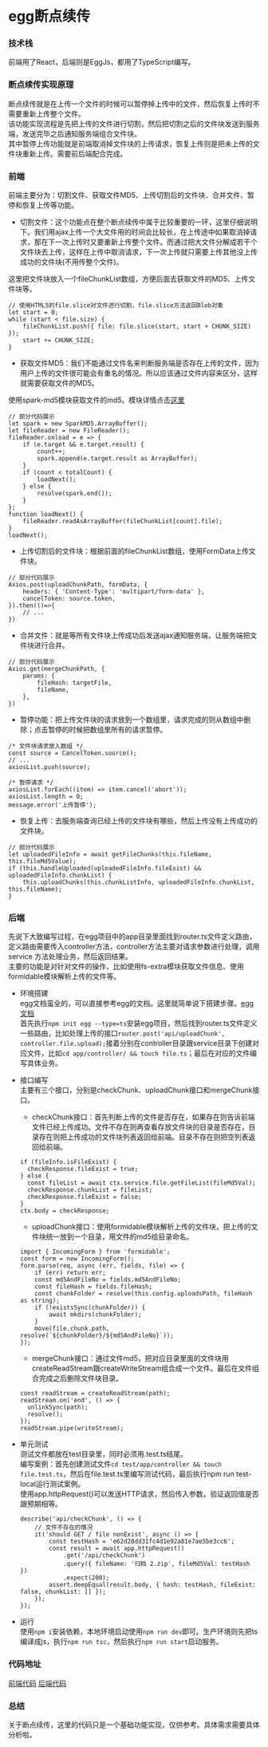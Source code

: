 # egg断点续传
### 技术栈
前端用了React，后端则是EggJs，都用了TypeScript编写。
### 断点续传实现原理
断点续传就是在上传一个文件的时候可以暂停掉上传中的文件，然后恢复上传时不需要重新上传整个文件。<br>
该功能实现流程是先把上传的文件进行切割，然后把切割之后的文件块发送到服务端，发送完毕之后通知服务端组合文件块。<br>
其中暂停上传功能就是前端取消掉文件块的上传请求，恢复上传则是把未上传的文件块重新上传。需要前后端配合完成。
### 前端
   前端主要分为：切割文件、获取文件MD5、上传切割后的文件块、合并文件、暂停和恢复上传等功能。
+ 切割文件：这个功能点在整个断点续传中属于比较重要的一环，这里仔细说明下。我们用ajax上传一个大文件用的时间会比较长，在上传途中如果取消掉请求，那在下一次上传时又要重新上传整个文件。而通过把大文件分解成若干个文件块去上传，这样在上传中取消请求，下一次上传就只需要上传其他没上传成功的文件块(不用传整个文件)。

这里把文件块放入一个fileChunkList数组，方便后面去获取文件的MD5、上传文件块等。
```
// 使用HTML5的file.slice对文件进行切割，file.slice方法返回Blob对象
let start = 0;
while (start < file.size) {
    fileChunkList.push({ file: file.slice(start, start + CHUNK_SIZE) });
    start += CHUNK_SIZE;
}
```

+ 获取文件MD5：我们不能通过文件名来判断服务端是否存在上传的文件，因为用户上传的文件很可能会有重名的情况。所以应该通过文件内容来区分，这样就需要获取文件的MD5。<br>

使用spark-md5模块获取文件的md5。模块详情点击[这里](http)
```
// 部分代码展示
let spark = new SparkMD5.ArrayBuffer();
let fileReader = new FileReader();
fileReader.onload = e => {
    if (e.target && e.target.result) {
        count++;
        spark.append(e.target.result as ArrayBuffer);
    }
    if (count < totalCount) {
        loadNext();
    } else {
        resolve(spark.end());
    }
};
function loadNext() {
    fileReader.readAsArrayBuffer(fileChunkList[count].file);
}
loadNext();
```

+ 上传切割后的文件块：根据前面的fileChunkList数组，使用FormData上传文件块。
```
// 部分代码展示
Axios.post(uploadChunkPath, formData, {
    headers: { 'Content-Type': 'multipart/form-data' },
    cancelToken: source.token,
}).then(()=>{
    // ...
})
```

+ 合并文件：就是等所有文件块上传成功后发送ajax通知服务端，让服务端把文件块进行合并。
```
// 部分代码展示
Axios.get(mergeChunkPath, {
    params: {
        fileHash: targetFile,
        fileName,
    },
})
```
+ 暂停功能：把上传文件块的请求放到一个数组里，请求完成的则从数组中删除；点击暂停的时候把数组里所有的请求暂停。
```
/* 文件块请求放入数组 */
const source = CancelToken.source();
// ...
axiosList.push(source);

/* 暂停请求 */
axiosList.forEach((item) => item.cancel('abort'));
axiosList.length = 0;
message.error('上传暂停');
```
+ 恢复上传：去服务端查询已经上传的文件块有哪些，然后上传没有上传成功的文件块。
```
// 部分代码展示
let uploadedFileInfo = await getFileChunks(this.fileName, this.fileMd5Value);
if (this.handleUploaded(uploadedFileInfo.fileExist) && uploadedFileInfo.chunkList) {
    this.uploadChunks(this.chunkListInfo, uploadedFileInfo.chunkList, this.fileName);
}
```

### 后端
先说下大致编写过程，在egg项目中的app目录里面找到router.ts文件定义路由，定义路由需要传入controller方法，controller方法主要对请求参数进行处理，调用service 方法处理业务，然后返回结果。<br>
主要的功能是对针对文件的操作，比如使用fs-extra模块获取文件信息、使用formidable模块解析上传的文件等。
+ 环境搭建<br>
egg文档蛮全的，可以直接参考egg的文档。这里就简单说下搭建步骤。[egg文档](https://eggjs.org/zh-cn/)<br>
首先执行`npm init egg --type=ts`安装egg项目，然后找到router.ts文件定义一些路由，比如处理上传的接口`router.post('api/uploadChunk', controller.file.upload);`接着分别在controller目录跟service目录下创建对应文件，比如`cd app/controller/ && touch file.ts`；最后在对应的文件编写具体业务。

+ 接口编写<br>
   主要有三个接口，分别是checkChunk、uploadChunk接口和mergeChunk接口。
   + checkChunk接口：首先判断上传的文件是否存在，如果存在则告诉前端文件已经上传成功。文件不存在则再查看存放文件块的目录是否存在，目录存在则把上传成功的文件块列表返回给前端。目录不存在则把空列表返回给前端。
    ```
    if (fileInfo.isFileExist) {
      checkResponse.fileExist = true;
    } else {
      const fileList = await ctx.service.file.getFileList(fileMd5Val);
      checkResponse.chunkList = fileList;
      checkResponse.fileExist = false;
    }
    ctx.body = checkResponse;
    ```
   + uploadChunk接口：使用formidable模块解析上传的文件块，把上传的文件块统一放到一个目录，用文件的md5给目录命名。
    ```
    import { IncomingForm } from 'formidable';
    const form = new IncomingForm();
    form.parse(req, async (err, fields, file) => {
        if (err) return err;
        const md5AndFileNo = fields.md5AndFileNo;
        const fileHash = fields.fileHash;
        const chunkFolder = resolve(this.config.uploadsPath, fileHash as string);
        if (!existsSync(chunkFolder)) {
            await mkdirs(chunkFolder);
        }
        move(file.chunk.path, resolve(`${chunkFolder}/${md5AndFileNo}`));
    });
    ```
   + mergeChunk接口：通过文件md5，把对应目录里面的文件块用createReadStream跟createWriteStream组合成一个文件。最后在文件组合完成之后删除文件块目录。
    ```
    const readStream = createReadStream(path);
    readStream.on('end', () => {
      unlinkSync(path);
      resolve();
    });
    readStream.pipe(writeStream);
    ```
+ 单元测试<br>
   测试文件都放在test目录里，同时必须用.test.ts结尾。<br>
   编写案例：首先创建测试文件`cd test/app/controller && touch file.test.ts`，然后在file.test.ts里编写测试代码，最后执行npm run test-local运行测试案例。<br>
   使用app.httpRequest()可以发送HTTP请求，然后传入参数，验证返回值是否跟预期相等。
    ```
    describe('api/checkChunk', () => {
        // 文件不存在的情况
        it('should GET / file nonExist', async () => {
        	const testHash = 'e62d28dd31fc4d1e92a81e7ae5be3cc6';
        	const result = await app.httpRequest()
        		.get('/api/checkChunk')
        		.query({ fileName: '归档 2.zip', fileMd5Val: testHash })
        		.expect(200);
        	assert.deepEqual(result.body, { hash: testHash, fileExist: false, chunkList: [] });
        });
    });
    ```
+ 运行<br>
使用`npm i`安装依赖，本地环境启动使用`npm run dev`即可。生产环境则先把ts编译成js，执行`npm run tsc`，然后执行`npm run start`启动服务。
### 代码地址
[前端代码](https://github.com/longtoken/upload-front)
[后端代码](https://github.com/longtoken/upload-server)
### 总结
关于断点续传，这里的代码只是一个基础功能实现，仅供参考。具体需求需要具体分析啦。


